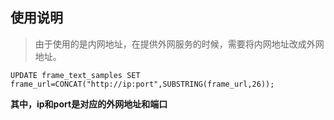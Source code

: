 
## 使用说明

> 由于使用的是内网地址，在提供外网服务的时候，需要将内网地址改成外网地址。

```
UPDATE frame_text_samples SET frame_url=CONCAT("http://ip:port",SUBSTRING(frame_url,26));
```
**其中，ip和port是对应的外网地址和端口**

